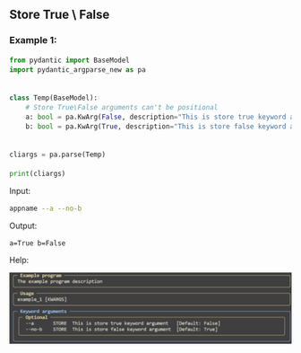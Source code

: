 ## Store True \ False

### Example 1:

```python
from pydantic import BaseModel
import pydantic_argparse_new as pa


class Temp(BaseModel):
    # Store True\False arguments can't be positional
    a: bool = pa.KwArg(False, description="This is store true keyword argument")
    b: bool = pa.KwArg(True, description="This is store false keyword argument")


cliargs = pa.parse(Temp)

print(cliargs)
```

Input:

```bash
appname --a --no-b
```

Output:

```
a=True b=False
```

Help:

<img title="" src="./imgs/Advanced/StoreTrueFalse/example1.png" alt="img" width="800">
